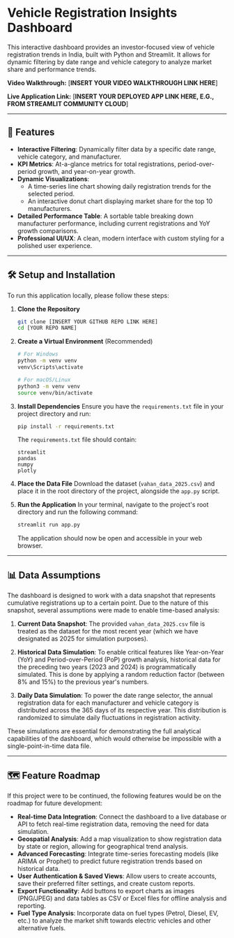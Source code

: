 # Vehicle Registration Insights Dashboard

This interactive dashboard provides an investor-focused view of vehicle registration trends in India, built with Python and Streamlit. It allows for dynamic filtering by date range and vehicle category to analyze market share and performance trends.

**Video Walkthrough:** [**INSERT YOUR VIDEO WALKTHROUGH LINK HERE**]

**Live Application Link:** [**INSERT YOUR DEPLOYED APP LINK HERE, E.G., FROM STREAMLIT COMMUNITY CLOUD**]

---

## 🚀 Features

- **Interactive Filtering**: Dynamically filter data by a specific date range, vehicle category, and manufacturer.
- **KPI Metrics**: At-a-glance metrics for total registrations, period-over-period growth, and year-on-year growth.
- **Dynamic Visualizations**:
    - A time-series line chart showing daily registration trends for the selected period.
    - An interactive donut chart displaying market share for the top 10 manufacturers.
- **Detailed Performance Table**: A sortable table breaking down manufacturer performance, including current registrations and YoY growth comparisons.
- **Professional UI/UX**: A clean, modern interface with custom styling for a polished user experience.

---

## 🛠️ Setup and Installation

To run this application locally, please follow these steps:

1.  **Clone the Repository**
    ```bash
    git clone [INSERT YOUR GITHUB REPO LINK HERE]
    cd [YOUR REPO NAME]
    ```

2.  **Create a Virtual Environment** (Recommended)
    ```bash
    # For Windows
    python -m venv venv
    venv\Scripts\activate

    # For macOS/Linux
    python3 -m venv venv
    source venv/bin/activate
    ```

3.  **Install Dependencies**
    Ensure you have the `requirements.txt` file in your project directory and run:
    ```bash
    pip install -r requirements.txt
    ```
    The `requirements.txt` file should contain:
    ```
    streamlit
    pandas
    numpy
    plotly
    ```

4.  **Place the Data File**
    Download the dataset (`vahan_data_2025.csv`) and place it in the root directory of the project, alongside the `app.py` script.

5.  **Run the Application**
    In your terminal, navigate to the project's root directory and run the following command:
    ```bash
    streamlit run app.py
    ```
    The application should now be open and accessible in your web browser.

---

## 📊 Data Assumptions

The dashboard is designed to work with a data snapshot that represents cumulative registrations up to a certain point. Due to the nature of this snapshot, several assumptions were made to enable time-based analysis:

1.  **Current Data Snapshot**: The provided `vahan_data_2025.csv` file is treated as the dataset for the most recent year (which we have designated as 2025 for simulation purposes).

2.  **Historical Data Simulation**: To enable critical features like Year-on-Year (YoY) and Period-over-Period (PoP) growth analysis, historical data for the preceding two years (2023 and 2024) is programmatically simulated. This is done by applying a random reduction factor (between 8% and 15%) to the previous year's numbers.

3.  **Daily Data Simulation**: To power the date range selector, the annual registration data for each manufacturer and vehicle category is distributed across the 365 days of its respective year. This distribution is randomized to simulate daily fluctuations in registration activity.

These simulations are essential for demonstrating the full analytical capabilities of the dashboard, which would otherwise be impossible with a single-point-in-time data file.

---

## 🗺️ Feature Roadmap

If this project were to be continued, the following features would be on the roadmap for future development:

-   **Real-time Data Integration**: Connect the dashboard to a live database or API to fetch real-time registration data, removing the need for data simulation.
-   **Geospatial Analysis**: Add a map visualization to show registration data by state or region, allowing for geographical trend analysis.
-   **Advanced Forecasting**: Integrate time-series forecasting models (like ARIMA or Prophet) to predict future registration trends based on historical data.
-   **User Authentication & Saved Views**: Allow users to create accounts, save their preferred filter settings, and create custom reports.
-   **Export Functionality**: Add buttons to export charts as images (PNG/JPEG) and data tables as CSV or Excel files for offline analysis and reporting.
-   **Fuel Type Analysis**: Incorporate data on fuel types (Petrol, Diesel, EV, etc.) to analyze the market shift towards electric vehicles and other alternative fuels.

